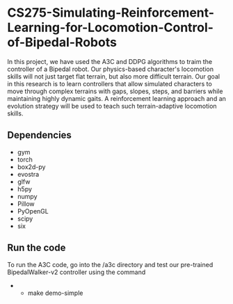 # CS275-Simulating-Reinforcement-Learning-for-Locomotion-Control-of-Bipedal-Robots

In this project, we have used the A3C and DDPG algorithms to traim the controller of a Bipedal robot. Our physics-based character's locomotion skills will not just target flat terrain, but also more difficult terrain. Our goal in this research is to learn controllers that allow simulated characters to move through complex terrains with gaps, slopes, steps, and barriers while maintaining highly dynamic gaits. A reinforcement learning approach and an evolution strategy will be used to teach such terrain-adaptive locomotion skills.

## Dependencies
* gym
* torch
* box2d-py
* evostra
* glfw
* h5py
* numpy
* Pillow
* PyOpenGL
* scipy
* six

## Run the code

To run the A3C code, go into the /a3c directory and test our pre-trained BipedalWalker-v2 controller using the command
* * make demo-simple
